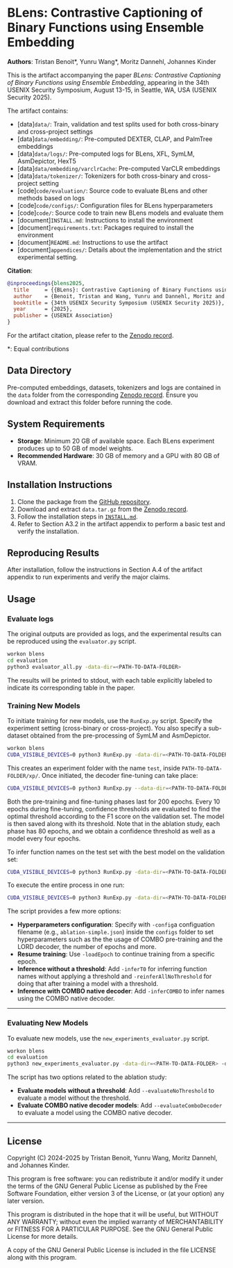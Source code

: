 # BLens: Contrastive Captioning of Binary Functions using Ensemble Embedding
**Authors**: Tristan Benoit\*, Yunru Wang\*, Moritz Dannehl, Johannes Kinder

This is the artifact accompanying the paper _BLens: Contrastive Captioning of Binary Functions using Ensemble Embedding_, appearing in the 34th USENIX Security Symposium, August 13-15, in Seattle, WA, USA (USENIX Security 2025).

The artifact contains:

- [data]`data/`: Train, validation and test splits used for both cross-binary and cross-project settings
- [data]`data/embedding/`: Pre-computed DEXTER, CLAP, and PalmTree embeddings
- [data]`data/logs/`: Pre-computed logs for BLens, XFL, SymLM, AsmDepictor, HexT5
- [data]`data/embedding/varclrCache`: Pre-computed VarCLR embeddings
- [data]`data/tokenizer/`: Tokenizers for both cross-binary and cross-project setting
- [code]`code/evaluation/`: Source code to evaluate BLens and other methods based on logs
- [code]`code/configs/`: Configuration files for BLens hyperparameters
- [code]`code/`: Source code to train new BLens models and evaluate them
- [document]`INSTALL.md`: Instructions to install the environment
- [document]`requirements.txt`: Packages required to install the environment
- [document]`README.md`: Instructions to use the artifact
- [document]`appendices/`: Details about the implementation and the strict experimental setting.

**Citation**:
```bibtex
@inproceedings{blens2025,
  title     = {{BLens}: Contrastive Captioning of Binary Functions using Ensemble Embedding},
  author    = {Benoit, Tristan and Wang, Yunru and Dannehl, Moritz and Kinder, Johannes},
  booktitle = {34th USENIX Security Symposium (USENIX Security 2025)},
  year      = {2025},
  publisher = {USENIX Association}
}
```

For the artifact citation, please refer to the [Zenodo record](https://doi.org/10.5281/zenodo.14713022).

\*: Equal contributions

## Data Directory

Pre-computed embeddings, datasets, tokenizers and logs are contained in the `data` folder from the corresponding [Zenodo record](https://doi.org/10.5281/zenodo.14713022).
Ensure you download and extract this folder before running the code.

## System Requirements

- **Storage**: Minimum 20 GB of available space. Each BLens experiment produces up to 50 GB of model weights.
- **Recommended Hardware**: 30 GB of memory and a GPU with 80 GB of VRAM.

## Installation Instructions

1. Clone the package from the [GitHub repository](https://github.com/lmu-plai/blens).  
2. Download and extract `data.tar.gz` from the [Zenodo record](https://doi.org/10.5281/zenodo.14713022).  
3. Follow the installation steps in [`INSTALL.md`](INSTALL.md).  
4. Refer to Section A3.2 in the artifact appendix to perform a basic test and verify the installation.

## Reproducing Results

After installation, follow the instructions in Section A.4 of the artifact appendix to run experiments and verify the major claims.

## Usage

### Evaluate logs


The original outputs are provided as logs, and the experimental results can be reproduced using the `evaluator.py` script.

```bash
workon blens
cd evaluation
python3 evaluator_all.py -data-dir=<PATH-TO-DATA-FOLDER> 
```
The results will be printed to stdout, with each table explicitly labeled to indicate its corresponding table in the paper.

### Training New Models

To initiate training for new models, use the `RunExp.py` script. Specify the experiment setting (cross-binary or cross-project). You also specify a sub-dataset obtained from the pre-processing of SymLM and AsmDepictor.

```bash
workon blens
CUDA_VISIBLE_DEVICES=0 python3 RunExp.py -data-dir=<PATH-TO-DATA-FOLDER> -d=test --cross-binary --symlm-subdataset -pretrain
```

This creates an experiment folder with the name `test`, inside `PATH-TO-DATA-FOLDER/xp/`.
Once initiated, the decoder fine-tuning can take place:

```bash
CUDA_VISIBLE_DEVICES=0 python3 RunExp.py --data-dir=<PATH-TO-DATA-FOLDER> -d=test --cross-binary --symlm-subdataset -train
```
Both the pre-training and fine-tuning phases last for 200 epochs. Every 10 epochs during fine-tuning, confidence thresholds are evaluated to find the optimal threshold according to the F1 score on the validation set. The model is then saved along with its threshold. Note that in the ablation study, each phase has 80 epochs, and we obtain a confidence threshold as well as a model every four epochs.

To infer function names on the test set with the best model on the validation set:

```bash
CUDA_VISIBLE_DEVICES=0 python3 RunExp.py -data-dir=<PATH-TO-DATA-FOLDER> -d=test --cross-binary --symlm-subdataset -inferBest
```

To execute the entire process in one run:

```bash
CUDA_VISIBLE_DEVICES=0 python3 RunExp.py -data-dir=<PATH-TO-DATA-FOLDER> -d=test --cross-binary --symlm-subdataset -pretrain -train -inferBest
```

The script provides a few more options:

- **Hyperparameters configuration**: Specify with `-config`a configuation filename (e.g., `ablation-simple.json`) inside the `configs` folder to set hyperparameters such as the the usage of COMBO pre-training and the LORD decoder, the number of epochs and more.
- **Resume training**: Use `-loadEpoch` to continue training from a specific epoch.
- **Inference without a threshold**: Add `-inferT0` for inferring function names without applying a threshold and `-reinferAllNoThreshold` for doing that after training a model with a threshold.
- **Inference with COMBO native decoder**: Add `-inferCOMBO` to infer names using the COMBO native decoder.

---

### Evaluating New Models

To evaluate new models, use the `new_experiments_evaluator.py` script.

```bash
workon blens
cd evaluation
python3 new_experiments_evaluator.py -data-dir=<PATH-TO-DATA-FOLDER> -d=test --cross-binary --symlm-subdataset
```

The script has two options related to the ablation study:

- **Evaluate models without a threshold**: Add `--evaluateNoThreshold` to evaluate a model without the threshold.
- **Evaluate COMBO native decoder models**: Add `--evaluateComboDecoder` to evaluate a model using the COMBO native decoder.

--- 

## License 

Copyright (C) 2024-2025 by Tristan Benoit, Yunru Wang, Moritz Dannehl, and Johannes Kinder.

This program is free software: you can redistribute it and/or modify it under the terms of the GNU General Public License as published by the Free Software Foundation, either version 3 of the License, or (at your option) any later version.

This program is distributed in the hope that it will be useful, but WITHOUT ANY WARRANTY; without even the implied warranty of MERCHANTABILITY or FITNESS FOR A PARTICULAR PURPOSE. See the GNU General Public License for more details.

A copy of the GNU General Public License is included in the file LICENSE along with this program. 
